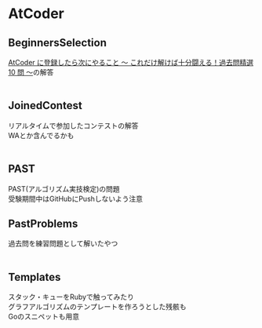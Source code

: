 # AtCoder  
## BeginnersSelection  
[AtCoder に登録したら次にやること ～ これだけ解けば十分闘える！過去問精選 10 問 ～](https://qiita.com/drken/items/fd4e5e3630d0f5859067)の解答  
<br>

## JoinedContest  
リアルタイムで参加したコンテストの解答  
WAとか含んでるかも  
<br>

## PAST
PAST(アルゴリズム実技検定)の問題  
受験期間中はGitHubにPushしないよう注意
<br>
 
## PastProblems  
過去問を練習問題として解いたやつ  
<br>

## Templates  
スタック・キューをRubyで触ってみたり  
グラフアルゴリズムのテンプレートを作ろうとした残骸も  
Goのスニペットも用意
